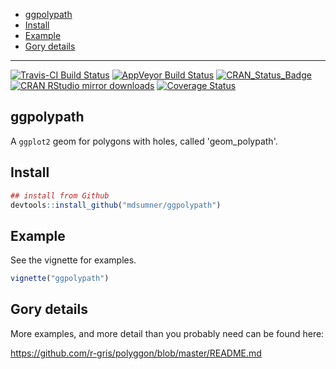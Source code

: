 -   [ggpolypath](#ggpolypath)
-   [Install](#install)
-   [Example](#example)
-   [Gory details](#gory-details)

<!-- README.md is generated from README.Rmd. Please edit that file -->

------------------------------------------------------------------------

[![Travis-CI Build Status](https://travis-ci.org/mdsumner/ggpolypath.svg?branch=master)](https://travis-ci.org/mdsumner/ggpolypath) [![AppVeyor Build Status](https://ci.appveyor.com/api/projects/status/github/mdsumner/ggpolypath?branch=master&svg=true)](https://ci.appveyor.com/project/mdsumner/ggpolypath) [![CRAN\_Status\_Badge](http://www.r-pkg.org/badges/version/ggpolypath)](https://cran.r-project.org/package=ggpolypath) [![CRAN RStudio mirror downloads](http://cranlogs.r-pkg.org/badges/ggpolypath)](http://www.r-pkg.org/pkg/ggpolypath) [![Coverage Status](https://img.shields.io/codecov/c/github/mdsumner/ggpolypath/master.svg)](https://codecov.io/github/mdsumner/ggpolypath?branch=master)

ggpolypath
----------

A `ggplot2` geom for polygons with holes, called 'geom\_polypath'.

Install
-------

``` r
## install from Github
devtools::install_github("mdsumner/ggpolypath")
```

Example
-------

See the vignette for examples.

``` r
vignette("ggpolypath")
```

Gory details
------------

More examples, and more detail than you probably need can be found here:

<https://github.com/r-gris/polyggon/blob/master/README.md>
